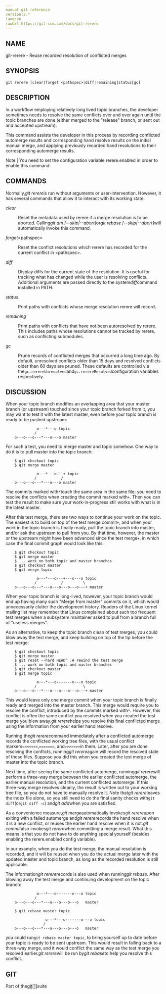 ```yaml
---
manual:git reference
version:2.*
lang:en
rawUrl:https://git-scm.com/docs/git-rerere
---
```



## NAME<a name="_name"></a>


git-rerere - Reuse recorded resolution of conflicted merges





## SYNOPSIS<a name="_synopsis"></a>

```
git rerere [clear|forget <pathspec>|diff|remaining|status|gc]
```




## DESCRIPTION<a name="_description"></a>


In a workflow employing relatively long lived topic branches, the developer sometimes needs to resolve the same conflicts over and over again until the topic branches are done (either merged to the &quot;release&quot; branch, or sent out and accepted upstream).




This command assists the developer in this process by recording conflicted automerge results and corresponding hand resolve results on the initial manual merge, and applying previously recorded hand resolutions to their corresponding automerge results.


Note | You need to set the configuration variable rerere.enabled in order to enable this command. 





## COMMANDS<a name="_commands"></a>


Normally,<em>git rerere</em>is run without arguments or user-intervention. However, it has several commands that allow it to interact with its working state.


<dl><dt id='git-rerere-emclearem'><em>clear</em></dt><dd>

Reset the metadata used by rerere if a merge resolution is to be aborted. Calling<em>git am [--skip|--abort]</em>or<em>git rebase [--skip|--abort]</em>will automatically invoke this command.

</dd><dt id='git-rerere-emforgetemltpathspecgt'><em>forget</em>&lt;pathspec&gt;</dt><dd>

Reset the conflict resolutions which rerere has recorded for the current conflict in &lt;pathspec&gt;.

</dd><dt id='git-rerere-emdiffem'><em>diff</em></dt><dd>

Display diffs for the current state of the resolution. It is useful for tracking what has changed while the user is resolving conflicts. Additional arguments are passed directly to the system<em>diff</em>command installed in PATH.

</dd><dt id='git-rerere-emstatusem'><em>status</em></dt><dd>

Print paths with conflicts whose merge resolution rerere will record.

</dd><dt id='git-rerere-emremainingem'><em>remaining</em></dt><dd>

Print paths with conflicts that have not been autoresolved by rerere. This includes paths whose resolutions cannot be tracked by rerere, such as conflicting submodules.

</dd><dt id='git-rerere-emgcem'><em>gc</em></dt><dd>

Prune records of conflicted merges that occurred a long time ago. By default, unresolved conflicts older than 15 days and resolved conflicts older than 60 days are pruned. These defaults are controlled via the`gc.rerereUnresolved`and`gc.rerereResolved`configuration variables respectively.

</dd></dl>



## DISCUSSION<a name="_discussion"></a>


When your topic branch modifies an overlapping area that your master branch (or upstream) touched since your topic branch forked from it, you may want to test it with the latest master, even before your topic branch is ready to be pushed upstream:



```
              o---*---o topic
             /
    o---o---o---*---o---o master
```




For such a test, you need to merge master and topic somehow. One way to do it is to pull master into the topic branch:



```
	$ git checkout topic
	$ git merge master

              o---*---o---+ topic
             /           /
    o---o---o---*---o---o master
```




The commits marked with`*`touch the same area in the same file; you need to resolve the conflicts when creating the commit marked with`+`. Then you can test the result to make sure your work-in-progress still works with what is in the latest master.




After this test merge, there are two ways to continue your work on the topic. The easiest is to build on top of the test merge commit`+`, and when your work in the topic branch is finally ready, pull the topic branch into master, and/or ask the upstream to pull from you. By that time, however, the master or the upstream might have been advanced since the test merge`+`, in which case the final commit graph would look like this:



```
	$ git checkout topic
	$ git merge master
	$ ... work on both topic and master branches
	$ git checkout master
	$ git merge topic

              o---*---o---+---o---o topic
             /           /         \
    o---o---o---*---o---o---o---o---+ master
```




When your topic branch is long-lived, however, your topic branch would end up having many such &quot;Merge from master&quot; commits on it, which would unnecessarily clutter the development history. Readers of the Linux kernel mailing list may remember that Linus complained about such too frequent test merges when a subsystem maintainer asked to pull from a branch full of &quot;useless merges&quot;.




As an alternative, to keep the topic branch clean of test merges, you could blow away the test merge, and keep building on top of the tip before the test merge:



```
	$ git checkout topic
	$ git merge master
	$ git reset --hard HEAD^ ;# rewind the test merge
	$ ... work on both topic and master branches
	$ git checkout master
	$ git merge topic

              o---*---o-------o---o topic
             /                     \
    o---o---o---*---o---o---o---o---+ master
```




This would leave only one merge commit when your topic branch is finally ready and merged into the master branch. This merge would require you to resolve the conflict, introduced by the commits marked with`*`. However, this conflict is often the same conflict you resolved when you created the test merge you blew away.<em>git rerere</em>helps you resolve this final conflicted merge using the information from your earlier hand resolve.




Running the<em>git rerere</em>command immediately after a conflicted automerge records the conflicted working tree files, with the usual conflict markers`<<<<<<<`,`=======`, and`>>>>>>>`in them. Later, after you are done resolving the conflicts, running<em>git rerere</em>again will record the resolved state of these files. Suppose you did this when you created the test merge of master into the topic branch.




Next time, after seeing the same conflicted automerge, running<em>git rerere</em>will perform a three-way merge between the earlier conflicted automerge, the earlier manual resolution, and the current conflicted automerge. If this three-way merge resolves cleanly, the result is written out to your working tree file, so you do not have to manually resolve it. Note that<em>git rerere</em>leaves the index file alone, so you still need to do the final sanity checks with`git diff`(or`git diff -c`) and<em>git add</em>when you are satisfied.




As a convenience measure,<em>git merge</em>automatically invokes<em>git rerere</em>upon exiting with a failed automerge and<em>git rerere</em>records the hand resolve when it is a new conflict, or reuses the earlier hand resolve when it is not.<em>git commit</em>also invokes<em>git rerere</em>when committing a merge result. What this means is that you do not have to do anything special yourself (besides enabling the rerere.enabled config variable).




In our example, when you do the test merge, the manual resolution is recorded, and it will be reused when you do the actual merge later with the updated master and topic branch, as long as the recorded resolution is still applicable.




The information<em>git rerere</em>records is also used when running<em>git rebase</em>. After blowing away the test merge and continuing development on the topic branch:



```
              o---*---o-------o---o topic
             /
    o---o---o---*---o---o---o---o   master

	$ git rebase master topic

				  o---*---o-------o---o topic
				 /
    o---o---o---*---o---o---o---o   master
```




you could run`git rebase master topic`, to bring yourself up to date before your topic is ready to be sent upstream. This would result in falling back to a three-way merge, and it would conflict the same way as the test merge you resolved earlier.<em>git rerere</em>will be run by<em>git rebase</em>to help you resolve this conflict.





## GIT<a name="_git"></a>


Part of the[git[1]](%2248  "")suite





